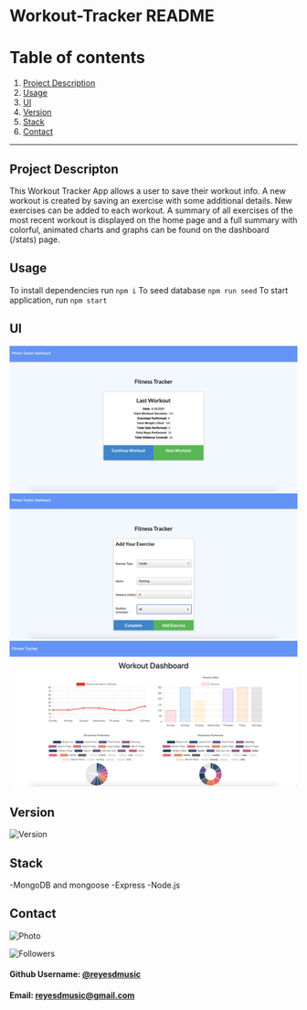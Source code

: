 # Workout-Tracker README

# Table of contents
1. [Project Description](#descriptionLink)
2. [Usage](#usageLink)
3. [UI](#uiLink)
4. [Version](#versionLink)
5. [Stack](#dependenciesLink)
6. [Contact](#contactLink)


----

## Project Descripton <a name="descriptionLink"></a>
This Workout Tracker App allows a user to save their workout info. A new workout is created by saving an exercise with some additional details. New exercises can be added to each workout. A summary of all exercises of the most recent workout is displayed on the home page and a full summary with colorful, animated charts and graphs can be found on the dashboard (/stats) page.

## Usage <a name="usageLink"></a>
To install dependencies run ```npm i```
To seed database ```npm run seed```
To start application, run ```npm start```

## UI <a name="uiLink"></a>
![](images/workout_ui_1.png)
![](images/workout_ui_2.png)
![](images/workout_ui_3.png)

## Version <a name="versionLink"></a>
![Version](https://img.shields.io/badge/Version-1.0-f39f37)

## Stack  <a name="dependenciesLink"></a>

-MongoDB and mongoose
-Express
-Node.js

## Contact <a name="contactLink"></a>
![Photo](https://avatars1.githubusercontent.com/u/59745204?v=4)

![Followers](<https://img.shields.io/github/followers/reyesdmusic?style=social>) 
#### Github Username: [@reyesdmusic](https://www.github.com/reyesdmusic)
#### Email: reyesdmusic@gmail.com